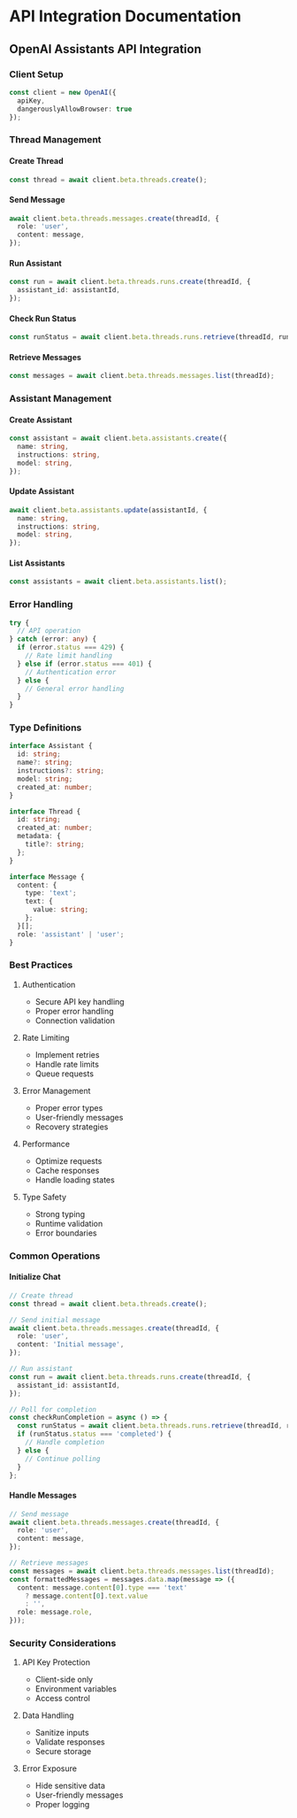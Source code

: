 # API Integration Documentation

## OpenAI Assistants API Integration

### Client Setup

```typescript
const client = new OpenAI({ 
  apiKey, 
  dangerouslyAllowBrowser: true 
});
```

### Thread Management

#### Create Thread
```typescript
const thread = await client.beta.threads.create();
```

#### Send Message
```typescript
await client.beta.threads.messages.create(threadId, {
  role: 'user',
  content: message,
});
```

#### Run Assistant
```typescript
const run = await client.beta.threads.runs.create(threadId, {
  assistant_id: assistantId,
});
```

#### Check Run Status
```typescript
const runStatus = await client.beta.threads.runs.retrieve(threadId, runId);
```

#### Retrieve Messages
```typescript
const messages = await client.beta.threads.messages.list(threadId);
```

### Assistant Management

#### Create Assistant
```typescript
const assistant = await client.beta.assistants.create({
  name: string,
  instructions: string,
  model: string,
});
```

#### Update Assistant
```typescript
await client.beta.assistants.update(assistantId, {
  name: string,
  instructions: string,
  model: string,
});
```

#### List Assistants
```typescript
const assistants = await client.beta.assistants.list();
```

### Error Handling

```typescript
try {
  // API operation
} catch (error: any) {
  if (error.status === 429) {
    // Rate limit handling
  } else if (error.status === 401) {
    // Authentication error
  } else {
    // General error handling
  }
}
```

### Type Definitions

```typescript
interface Assistant {
  id: string;
  name?: string;
  instructions?: string;
  model: string;
  created_at: number;
}

interface Thread {
  id: string;
  created_at: number;
  metadata: {
    title?: string;
  };
}

interface Message {
  content: {
    type: 'text';
    text: {
      value: string;
    };
  }[];
  role: 'assistant' | 'user';
}
```

### Best Practices

1. Authentication
   - Secure API key handling
   - Proper error handling
   - Connection validation

2. Rate Limiting
   - Implement retries
   - Handle rate limits
   - Queue requests

3. Error Management
   - Proper error types
   - User-friendly messages
   - Recovery strategies

4. Performance
   - Optimize requests
   - Cache responses
   - Handle loading states

5. Type Safety
   - Strong typing
   - Runtime validation
   - Error boundaries

### Common Operations

#### Initialize Chat
```typescript
// Create thread
const thread = await client.beta.threads.create();

// Send initial message
await client.beta.threads.messages.create(threadId, {
  role: 'user',
  content: 'Initial message',
});

// Run assistant
const run = await client.beta.threads.runs.create(threadId, {
  assistant_id: assistantId,
});

// Poll for completion
const checkRunCompletion = async () => {
  const runStatus = await client.beta.threads.runs.retrieve(threadId, run.id);
  if (runStatus.status === 'completed') {
    // Handle completion
  } else {
    // Continue polling
  }
};
```

#### Handle Messages
```typescript
// Send message
await client.beta.threads.messages.create(threadId, {
  role: 'user',
  content: message,
});

// Retrieve messages
const messages = await client.beta.threads.messages.list(threadId);
const formattedMessages = messages.data.map(message => ({
  content: message.content[0].type === 'text' 
    ? message.content[0].text.value 
    : '',
  role: message.role,
}));
```

### Security Considerations

1. API Key Protection
   - Client-side only
   - Environment variables
   - Access control

2. Data Handling
   - Sanitize inputs
   - Validate responses
   - Secure storage

3. Error Exposure
   - Hide sensitive data
   - User-friendly messages
   - Proper logging
